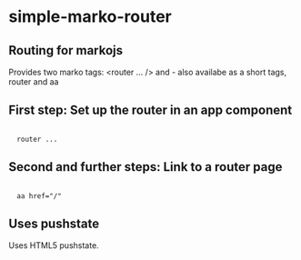 # simple-marko-router

## Routing for markojs

Provides two marko tags: <router ... /> and <aa href="" /> - also availabe as a short tags, router and aa

## First step: Set up the router in an app component

<code>
  router ...
</code>

## Second and further steps: Link to a router page

<code>
  aa href="/"
</code>

## Uses pushstate

Uses HTML5 pushstate.
